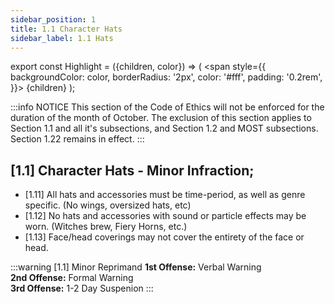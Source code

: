 ```yaml
---
sidebar_position: 1
title: 1.1 Character Hats
sidebar_label: 1.1 Hats
---
```


export const Highlight = ({children, color}) => (
<span
style={{
      backgroundColor: color,
      borderRadius: '2px',
      color: '#fff',
      padding: '0.2rem',
    }}>
{children}
</span>
);

:::info NOTICE
This section of the Code of Ethics will not be enforced for the duration of the month of October.
The exclusion of this section applies to Section 1.1 and all it's subsections, and Section 1.2 and MOST subsections. <Highlight color="#EC2A0C">Section 1.22 remains in effect</Highlight>.
:::

## [1.1] Character Hats - Minor Infraction;
- [1.11] All hats and accessories must be time-period, as well as genre specific. (No wings, oversized hats, etc)
- [1.12] No hats and accessories with sound or particle effects may be worn. (Witches brew, Fiery Horns, etc.)
- [1.13] Face/head coverings may not cover the entirety of the face or head.

:::warning [1.1] Minor Reprimand
**1st Offense:** Verbal Warning<br />
**2nd Offense:** Formal Warning <br />
**3rd Offense:** 1-2 Day Suspenion
:::

